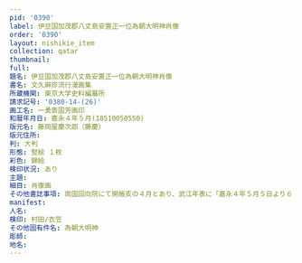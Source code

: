 ```yaml
---
pid: '0390'
label: 伊豆国加茂郡八丈島安置正一位為朝大明神肖像
order: '0390'
layout: nishikie_item
collection: qatar
thumbnail: 
full: 
題名: 伊豆国加茂郡八丈島安置正一位為朝大明神肖像
書名: 文久麻疹流行漫画集
所蔵機関: 東京大学史料編纂所
請求記号: '0380-14-(26)'
画工名: 一勇斎国芳画印
和暦年月日: 嘉永４年５月(18510050550)
版元名: 藤岡屋慶次郎（藤慶）
版元住所: 
判: 大判
形態: 竪絵 １枚
彩色: 錦絵
検印状況: あり
主題: 
細目: 肖像画
その他書誌事項: 両国回向院にて開帳亥の４月とあり、武江年表に「嘉永４年５月５日より６０日の間回向院境内に於いて、豆州八丈島為朝明神像開帳」とあり、佐藤悟「名主双印試考」に従って５月とする
manifest: 
人名: 
検印: 村田/衣笠
その他固有件名: 為朝大明神
彫師: 
地名: 
---
```

